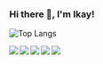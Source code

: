 ### Hi there 👋, I'm Ikay!

![Top Langs](https://github-readme-stats.vercel.app/api/top-langs/?username=iamikay&layout=compact)

<img align="left" src= "https://img.shields.io/badge/dart-%230175C2.svg?style=for-the-badge&logo=dart&logoColor=white"/>
<img align="left" src= "https://img.shields.io/badge/kotlin-%237F52FF.svg?style=for-the-badge&logo=kotlin&logoColor=white"/>
<img align="left" src= "https://img.shields.io/badge/html5-%23E34F26.svg?style=for-the-badge&logo=html5&logoColor=white"/>
<img align="left" src= "https://img.shields.io/badge/css3-%231572B6.svg?style=for-the-badge&logo=css3&logoColor=white"/>
<img align="left" src= "https://img.shields.io/badge/javascript-%23323330.svg?style=for-the-badge&logo=javascript&logoColor=%23F7DF1E"/>

